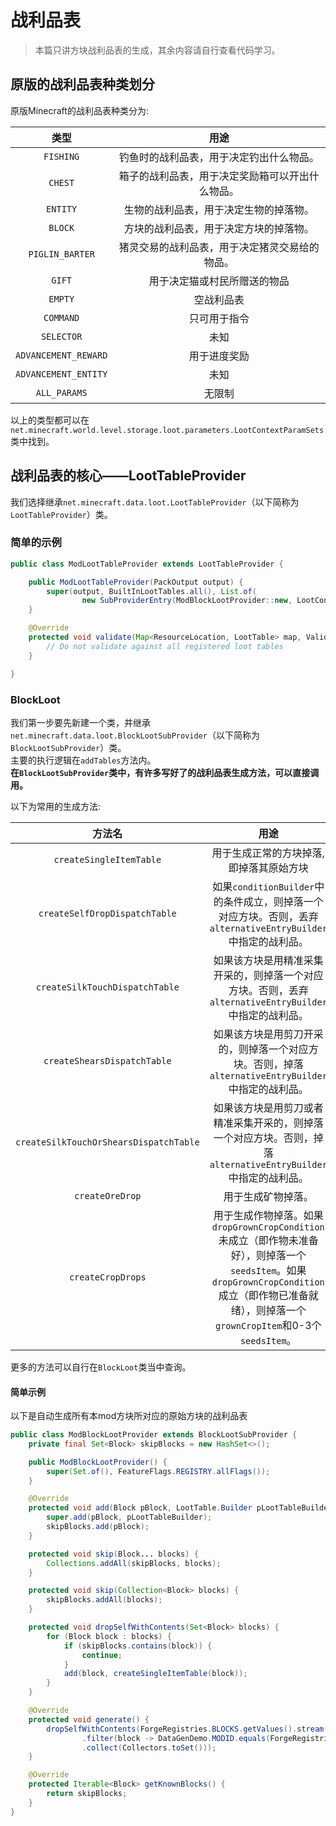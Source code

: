 # 战利品表
> 本篇只讲方块战利品表的生成，其余内容请自行查看代码学习。
## 原版的战利品表种类划分
原版Minecraft的战利品表种类分为:

|         类型         |                       用途                       |
| :------------------: | :----------------------------------------------: |
|      `FISHING`       |     钓鱼时的战利品表，用于决定钓出什么物品。     |
|       `CHEST`        | 箱子的战利品表，用于决定奖励箱可以开出什么物品。 |
|       `ENTITY`       |      生物的战利品表，用于决定生物的掉落物。      |
|       `BLOCK`        |      方块的战利品表，用于决定方块的掉落物。      |
|   `PIGLIN_BARTER`    |  猪灵交易的战利品表，用于决定猪灵交易给的物品。  |
|        `GIFT`        |           用于决定猫或村民所赠送的物品           |
|       `EMPTY`        |                    空战利品表                    |
|      `COMMAND`       |                   只可用于指令                   |
|      `SELECTOR`      |                       未知                       |
| `ADVANCEMENT_REWARD` |                   用于进度奖励                   |
| `ADVANCEMENT_ENTITY` |                       未知                       |
|     `ALL_PARAMS`     |                      无限制                      |

以上的类型都可以在`net.minecraft.world.level.storage.loot.parameters.LootContextParamSets`类中找到。
## 战利品表的核心——LootTableProvider
我们选择继承`net.minecraft.data.loot.LootTableProvider`（以下简称为`LootTableProvider`）类。
### 简单的示例
```java
public class ModLootTableProvider extends LootTableProvider {

    public ModLootTableProvider(PackOutput output) {
        super(output, BuiltInLootTables.all(), List.of(
                new SubProviderEntry(ModBlockLootProvider::new, LootContextParamSets.BLOCK)));
    }

    @Override
    protected void validate(Map<ResourceLocation, LootTable> map, ValidationContext validationtracker) {
        // Do not validate against all registered loot tables
    }

}
```
### BlockLoot
我们第一步要先新建一个类，并继承`net.minecraft.data.loot.BlockLootSubProvider`（以下简称为`BlockLootSubProvider`）类。\
主要的执行逻辑在`addTables`方法内。\
**在`BlockLootSubProvider`类中，有许多写好了的战利品表生成方法，可以直接调用。**

以下为常用的生成方法:

|                 方法名                 |                                                                                                用途                                                                                                |
| :------------------------------------: | :------------------------------------------------------------------------------------------------------------------------------------------------------------------------------------------------: |
|        `createSingleItemTable`         |                                                                              用于生成正常的方块掉落,即掉落其原始方块                                                                               |
|     `createSelfDropDispatchTable`      |                                            如果`conditionBuilder`中的条件成立，则掉落一个对应方块。否则，丢弃`alternativeEntryBuilder`中指定的战利品。                                             |
|     `createSilkTouchDispatchTable`     |                                               如果该方块是用精准采集开采的，则掉落一个对应方块。否则，丢弃`alternativeEntryBuilder`中指定的战利品。                                                |
|      `createShearsDispatchTable`       |                                                 如果该方块是用剪刀开采的，则掉落一个对应方块。否则，掉落`alternativeEntryBuilder`中指定的战利品。                                                  |
| `createSilkTouchOrShearsDispatchTable` |                                           如果该方块是用剪刀或者精准采集开采的，则掉落一个对应方块。否则，掉落`alternativeEntryBuilder`中指定的战利品。                                            |
|            `createOreDrop`             |                                                                                         用于生成矿物掉落。                                                                                         |
|           `createCropDrops`            | 用于生成作物掉落。如果`dropGrownCropCondition`未成立（即作物未准备好），则掉落一个`seedsItem`。如果`dropGrownCropCondition`成立（即作物已准备就绪），则掉落一个`grownCropItem`和0-3个`seedsItem`。 |

更多的方法可以自行在`BlockLoot`类当中查询。
#### 简单示例
以下是自动生成所有本mod方块所对应的原始方块的战利品表
```java
public class ModBlockLootProvider extends BlockLootSubProvider {
    private final Set<Block> skipBlocks = new HashSet<>();

    public ModBlockLootProvider() {
        super(Set.of(), FeatureFlags.REGISTRY.allFlags());
    }

    @Override
    protected void add(Block pBlock, LootTable.Builder pLootTableBuilder) {
        super.add(pBlock, pLootTableBuilder);
        skipBlocks.add(pBlock);
    }

    protected void skip(Block... blocks) {
        Collections.addAll(skipBlocks, blocks);
    }

    protected void skip(Collection<Block> blocks) {
        skipBlocks.addAll(blocks);
    }

    protected void dropSelfWithContents(Set<Block> blocks) {
        for (Block block : blocks) {
            if (skipBlocks.contains(block)) {
                continue;
            }
            add(block, createSingleItemTable(block));
        }
    }

    @Override
    protected void generate() {
        dropSelfWithContents(ForgeRegistries.BLOCKS.getValues().stream()
                .filter(block -> DataGenDemo.MODID.equals(ForgeRegistries.BLOCKS.getKey(block).getNamespace()))
                .collect(Collectors.toSet()));
    }

    @Override
    protected Iterable<Block> getKnownBlocks() {
        return skipBlocks;
    }
}
```
